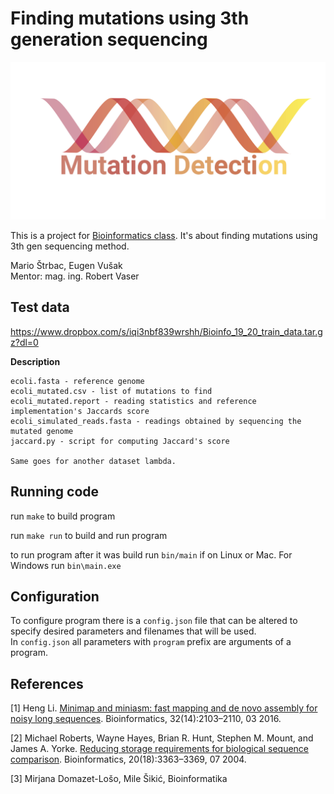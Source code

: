 # Finding mutations using 3th generation sequencing
![](images/mutation_detection_logo.png)

This is a project for [Bioinformatics class](https://www.fer.unizg.hr/predmet/bio). It's about finding mutations using 3th gen sequencing method.

Mario Štrbac, Eugen Vušak <br>
Mentor: mag. ing. Robert Vaser

## Test data
https://www.dropbox.com/s/iqi3nbf839wrshh/Bioinfo_19_20_train_data.tar.gz?dl=0

**Description**

    ecoli.fasta - reference genome
    ecoli_mutated.csv - list of mutations to find
    ecoli_mutated.report - reading statistics and reference implementation's Jaccards score
    ecoli_simulated_reads.fasta - readings obtained by sequencing the mutated genome
    jaccard.py - script for computing Jaccard's score

    Same goes for another dataset lambda.


## Running code

run `make` to build program

run `make run` to build and run program

to run program after it was build run `bin/main` if on Linux or Mac. For Windows run `bin\main.exe`

## Configuration

To configure program there is a `config.json` file that can be altered to specify desired parameters and filenames that will be used. 
<br>
In `config.json` all parameters with `program` prefix are arguments of a program.

## References

[1] Heng Li. [Minimap and miniasm: fast mapping and de novo assembly for noisy long sequences](https://doi.org/10.1093/bioinformatics/btw152). Bioinformatics, 32(14):2103–2110, 03 2016.

[2] Michael Roberts, Wayne Hayes, Brian R. Hunt, Stephen M. Mount, and James A. Yorke. [Reducing storage requirements for biological sequence comparison](https://doi.org/10.1093/bioinformatics/bth408). Bioinformatics, 20(18):3363–3369, 07 2004.

[3] Mirjana Domazet-Lošo, Mile Šikić, Bioinformatika
